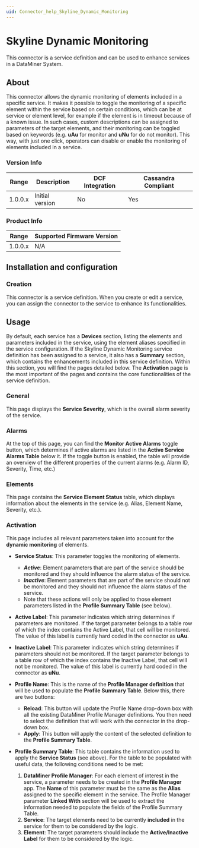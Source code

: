 ```yaml
---
uid: Connector_help_Skyline_Dynamic_Monitoring
---
```


# Skyline Dynamic Monitoring

This connector is a service definition and can be used to enhance services in a DataMiner System.

## About

This connector allows the dynamic monitoring of elements included in a specific service. It makes it possible to toggle the monitoring of a specific element within the service based on certain conditions, which can be at service or element level, for example if the element is in timeout because of a known issue. In such cases, custom descriptions can be assigned to parameters of the target elements, and their monitoring can be toggled based on keywords (e.g. **uAu** for monitor and **uNu** for do not monitor). This way, with just one click, operators can disable or enable the monitoring of elements included in a service.

### Version Info

| **Range** | **Description** | **DCF Integration** | **Cassandra Compliant** |
|------------------|-----------------|---------------------|-------------------------|
| 1.0.0.x          | Initial version | No                  | Yes                     |

### Product Info

| Range | Supported Firmware Version |
|------------------|-----------------------------|
| 1.0.0.x          | N/A                         |

## Installation and configuration

### Creation

This connector is a service definition. When you create or edit a service, you can assign the connector to the service to enhance its functionalities.

## Usage

By default, each service has a **Devices** section, listing the elements and parameters included in the service, using the element aliases specified in the service configuration. If the Skyline Dynamic Monitoring service definition has been assigned to a service, it also has a **Summary** section, which contains the enhancements included in this service definition. Within this section, you will find the pages detailed below. The **Activation** page is the most important of the pages and contains the core functionalities of the service definition.

### General

This page displays the **Service Severity**, which is the overall alarm severity of the service.

### Alarms

At the top of this page, you can find the **Monitor Active Alarms** toggle button, which determines if active alarms are listed in the **Active Service Alarms Table** below it. If the toggle button is enabled, the table will provide an overview of the different properties of the current alarms (e.g. Alarm ID, Severity, Time, etc.)

### Elements

This page contains the **Service Element Status** table, which displays information about the elements in the service (e.g. Alias, Element Name, Severity, etc.).

### Activation

This page includes all relevant parameters taken into account for the **dynamic monitoring** of elements.

- **Service Status**: This parameter toggles the monitoring of elements.

  - ***Active***: Element parameters that are part of the service should be monitored and they should influence the alarm status of the service.
  - ***Inactive***: Element parameters that are part of the service should not be monitored and they should not influence the alarm status of the service.
  - Note that these actions will only be applied to those element parameters listed in the **Profile Summary Table** (see below).

- **Active Label**: This parameter indicates which string determines if parameters are monitored. If the target parameter belongs to a table row of which the index contains the Active Label, that cell will be monitored. The value of this label is currently hard coded in the connector as **uAu**.

- **Inactive Label**: This parameter indicates which string determines if parameters should not be monitored. If the target parameter belongs to a table row of which the index contains the Inactive Label, that cell will not be monitored. The value of this label is currently hard coded in the connector as **uNu**.

- **Profile Name**: This is the name of the **Profile Manager definition** that will be used to populate the **Profile Summary Table**. Below this, there are two buttons:

  - **Reload**: This button will update the Profile Name drop-down box with all the existing DataMiner Profile Manager definitions. You then need to select the definition that will work with the connector in the drop-down box.
  - **Apply**: This button will apply the content of the selected definition to the **Profile Summary Table**.

- **Profile Summary Table**: This table contains the information used to apply the **Service Status** (see above). For the table to be populated with useful data, the following conditions need to be met:

  1. **DataMiner Profile Manager**: For each element of interest in the service, a parameter needs to be created in the **Profile Manager** app. The **Name** of this parameter must be the same as the **Alias** assigned to the specific element in the service. The Profile Manager parameter **Linked With** section will be used to extract the information needed to populate the fields of the Profile Summary Table.
  1. **Service**: The target elements need to be currently **included** in the service for them to be considered by the logic.
  1. **Element**: The target parameters should include the **Active/Inactive Label** for them to be considered by the logic.
